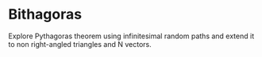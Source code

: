 # Bithagoras
Explore Pythagoras theorem using infinitesimal random paths and extend it to non right-angled triangles and N vectors.
